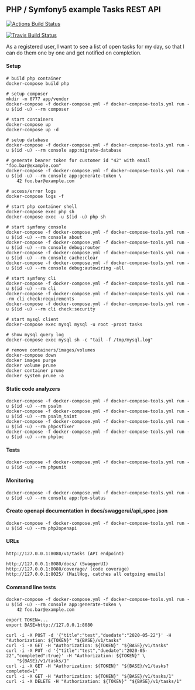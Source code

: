 PHP / Symfony5 example Tasks REST API
---------------------------------------

[![Actions Build Status](https://github.com/thomasbley/example_tasks_symfony/workflows/build/badge.svg?branch=master)](https://github.com/thomasbley/example_tasks_symfony/actions)

[![Travis Build Status](https://travis-ci.com/thomasbley/example_tasks_symfony.svg?branch=master)](https://travis-ci.com/thomasbley/example_tasks_symfony)

As a registered user, I want to see a list of open tasks for my day, so that I can do them one by one and get notified
on completion.

#### Setup

    # build php container
    docker-compose build php

    # setup composer
    mkdir -m 0777 app/vendor
    docker-compose -f docker-compose.yml -f docker-compose-tools.yml run -u $(id -u) --rm composer

    # start containers
    docker-compose up
    docker-compose up -d

    # setup database
    docker-compose -f docker-compose.yml -f docker-compose-tools.yml run -u $(id -u) --rm console app:migrate-database

    # generate bearer token for customer id "42" with email "foo.bar@example.com"
    docker-compose -f docker-compose.yml -f docker-compose-tools.yml run -u $(id -u) --rm console app:generate-token \
        42 foo.bar@example.com

    # access/error logs
    docker-compose logs -f

    # start php container shell
    docker-compose exec php sh
    docker-compose exec -u $(id -u) php sh

    # start symfony console
    docker-compose -f docker-compose.yml -f docker-compose-tools.yml run -u $(id -u) --rm console about
    docker-compose -f docker-compose.yml -f docker-compose-tools.yml run -u $(id -u) --rm console debug:router
    docker-compose -f docker-compose.yml -f docker-compose-tools.yml run -u $(id -u) --rm console cache:clear
    docker-compose -f docker-compose.yml -f docker-compose-tools.yml run -u $(id -u) --rm console debug:autowiring -all

    # start symfony cli
    docker-compose -f docker-compose.yml -f docker-compose-tools.yml run -u $(id -u) --rm cli
    docker-compose -f docker-compose.yml -f docker-compose-tools.yml run --rm cli check:requirements
    docker-compose -f docker-compose.yml -f docker-compose-tools.yml run -u $(id -u) --rm cli check:security

    # start mysql client
    docker-compose exec mysql mysql -u root -proot tasks

    # show mysql query log
    docker-compose exec mysql sh -c "tail -f /tmp/mysql.log"

    # remove containers/images/volumes
    docker-compose down
    docker images purge
    docker volume prune
    docker container prune
    docker system prune -a

#### Static code analyzers

    docker-compose -f docker-compose.yml -f docker-compose-tools.yml run -u $(id -u) --rm psalm
    docker-compose -f docker-compose.yml -f docker-compose-tools.yml run -u $(id -u) --rm psalm_taint
    docker-compose -f docker-compose.yml -f docker-compose-tools.yml run -u $(id -u) --rm phpcsfixer
    docker-compose -f docker-compose.yml -f docker-compose-tools.yml run -u $(id -u) --rm phploc

#### Tests

    docker-compose -f docker-compose.yml -f docker-compose-tools.yml run -u $(id -u) --rm phpunit

#### Monitoring

    docker-compose -f docker-compose.yml -f docker-compose-tools.yml run -u $(id -u) --rm console app:fpm-status

#### Create openapi documentation in docs/swaggerui/api_spec.json

    docker-compose -f docker-compose.yml -f docker-compose-tools.yml run -u $(id -u) --rm php2openapi

#### URLs

    http://127.0.0.1:8080/v1/tasks (API endpoint)

    http://127.0.0.1:8080/docs/ (SwaggerUI)
    http://127.0.0.1:8080/coverage/ (code coverage)
    http://127.0.0.1:8025/ (MailHog, catches all outgoing emails)

#### Command line tests

    docker-compose -f docker-compose.yml -f docker-compose-tools.yml run -u $(id -u) --rm console app:generate-token \
        42 foo.bar@example.com

    export TOKEN=...
    export BASE=http://127.0.0.1:8080

    curl -i -X POST -d '{"title":"test","duedate":"2020-05-22"}' -H "Authorization: ${TOKEN}" "${BASE}/v1/tasks"
    curl -i -X GET -H "Authorization: ${TOKEN}" "${BASE}/v1/tasks"
    curl -i -X PUT -d '{"title":"test","duedate":"2020-05-22","completed":true}' -H "Authorization: ${TOKEN}" \
        "${BASE}/v1/tasks/1"
    curl -i -X GET -H "Authorization: ${TOKEN}" "${BASE}/v1/tasks?completed=1"
    curl -i -X GET -H "Authorization: ${TOKEN}" "${BASE}/v1/tasks/1"
    curl -i -X DELETE -H "Authorization: ${TOKEN}" "${BASE}/v1/tasks/1"
